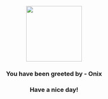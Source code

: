 <p align="center">
    <img src="https://raw.githubusercontent.com/PokeAPI/sprites/master/sprites/pokemon/95.png" width="150" height="150">
</p>
<h3 align="center">You have been greeted by - <b>Onix</b></h3>
<h3 align="center">Have a nice day!</h3>

